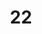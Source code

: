 ---
title: "22"
imageurl: "../src/content/assets/22.webp"
dwnurl: "https://imgs1.thamizhnation.org/22.jpg"
tags: ['thalaivar']
---